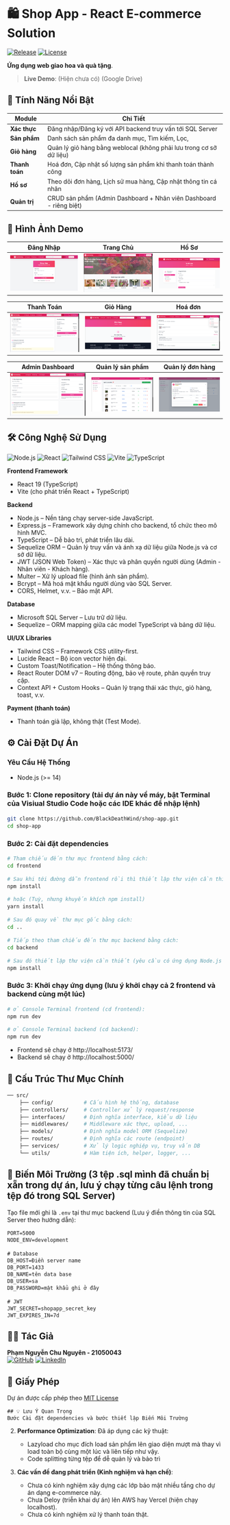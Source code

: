 # 🛍️ Shop App - React E-commerce Solution

[![Release](https://img.shields.io/badge/GitHub-Release_v3.2.1-2088FF?logo=github&logoColor=white)](https://github.com/BlackDeathWind/shop-app/releases)
[![License](https://img.shields.io/badge/License-MIT-A31F34?logo=open-source-initiative&logoColor=white)](LICENSE)

**Ứng dụng web giao hoa và quà tặng**.

> **Live Demo**: (Hiện chưa có) (Google Drive)

## 🚀 Tính Năng Nổi Bật

| Module         | Chi Tiết                                                                 |
|----------------|--------------------------------------------------------------------------|
| **Xác thực**   | Đăng nhập/Đăng ký với API backend truy vấn tới SQL Server                |
| **Sản phẩm**   | Danh sách sản phẩm đa danh mục, Tìm kiếm, Lọc,                           |
| **Giỏ hàng**   | Quản lý giỏ hàng bằng weblocal (không phải lưu trong cơ sở dữ liệu)      |
| **Thanh toán** | Hoá đơn, Cập nhật số lượng sản phẩm khi thanh toán thành công            |
| **Hồ sơ**      | Theo dõi đơn hàng, Lịch sử mua hàng, Cập nhật thông tin cá nhân          |
| **Quản trị**   | CRUD sản phẩm (Admin Dashboard + Nhân viên Dashboard - riêng biệt)       |

## 📱 Hình Ảnh Demo

| Đăng Nhập            | Trang Chủ           | Hồ Sơ             |
|----------------------|---------------------|-------------------|
| ![Login](demo/login.png) | ![Home](demo/home.png) | ![Profile](demo/profile.png) |

| Thanh Toán          | Giỏ Hàng            | Hoá đơn            |
|---------------------|---------------------|--------------------|
| ![Checkout](demo/payment.png) | ![Cart](demo/cart.png) | ![Order](demo/order.png) |

| Admin Dashboard     | Quản lý sản phẩm    | Quản lý đơn hàng   |
|---------------------|---------------------|--------------------|
| ![Dashboard](demo/payment.png) | ![Product_management](demo/product_management.png) | ![Order_management](demo/order_management.png) |

## 🛠 Công Nghệ Sử Dụng
![Node.js](https://img.shields.io/badge/Node.js-339933?logo=nodedotjs&logoColor=white)
![React](https://img.shields.io/badge/React-61DAFB?logo=react&logoColor=black)
![Tailwind CSS](https://img.shields.io/badge/Tailwind_CSS-06B6D4?logo=tailwindcss&logoColor=white)
![Vite](https://img.shields.io/badge/Vite-646CFF?logo=vite&logoColor=white)
![TypeScript](https://img.shields.io/badge/TypeScript-3178C6?logo=typescript&logoColor=white)

**Frontend Framework**  
- React 19 (TypeScript)
- Vite (cho phát triển React + TypeScript)

**Backend**
- Node.js – Nền tảng chạy server-side JavaScript.
- Express.js – Framework xây dựng chính cho backend, tổ chức theo mô hình MVC.
- TypeScript – Dễ bảo trì, phát triển lâu dài.
- Sequelize ORM – Quản lý truy vấn và ánh xạ dữ liệu giữa Node.js và cơ sở dữ liệu.
- JWT (JSON Web Token) – Xác thực và phân quyền người dùng (Admin - Nhân viên - Khách hàng).
- Multer – Xử lý upload file (hình ảnh sản phẩm).
- Bcrypt – Mã hoá mật khẩu người dùng vào SQL Server.
- CORS, Helmet, v.v. – Bảo mật API.

**Database**
- Microsoft SQL Server – Lưu trữ dữ liệu.
- Sequelize – ORM mapping giữa các model TypeScript và bảng dữ liệu.

**UI/UX Libraries**  
- Tailwind CSS – Framework CSS utility-first.
- Lucide React – Bộ icon vector hiện đại.
- Custom Toast/Notification – Hệ thống thông báo.
- React Router DOM v7 – Routing động, bảo vệ route, phân quyền truy cập.
- Context API + Custom Hooks – Quản lý trạng thái xác thực, giỏ hàng, toast, v.v.

**Payment (thanh toán)**  
- Thanh toán giả lập, không thật (Test Mode).

## ⚙️ Cài Đặt Dự Án

### Yêu Cầu Hệ Thống
- Node.js (>= 14)

### Bước 1: Clone repository (tải dự án này về máy, bật Terminal của Visiual Studio Code hoặc các IDE khác để nhập lệnh)
```bash
git clone https://github.com/BlackDeathWind/shop-app.git
cd shop-app
```

### Bước 2: Cài đặt dependencies
```bash
# Tham chiếu đến thư mục frontend bằng cách:
cd frontend
```
```bash
# Sau khi tới đường dẫn frontend rồi thì thiết lập thư viện cần thiết (yêu cầu có ứng dụng Node.js trong máy):
npm install
```
```bash
# hoặc (Tuỳ, nhưng khuyến khích npm install)
yarn install
```
```bash
# Sau đó quay về thư mục gốc bằng cách:
cd ..
```
```bash
# Tiếp theo tham chiếu đến thư mục backend bằng cách:
cd backend
```
```bash
# Sau đó thiết lập thư viện cần thiết (yêu cầu có ứng dụng Node.js trong máy):
npm install
```

### Bước 3: Khởi chạy ứng dụng (lưu ý khởi chạy cả 2 frontend và backend cùng một lúc)
```bash
# ở Console Terminal frontend (cd frontend):
npm run dev
```
```bash
# ở Console Terminal backend (cd backend):
npm run dev
```
- Frontend sẽ chạy ở http://localhost:5173/
- Backend sẽ chạy ở http://localhost:5000/

## 📁 Cấu Trúc Thư Mục Chính
```bash
── src/
    ├── config/          # Cấu hình hệ thống, database
    ├── controllers/     # Controller xử lý request/response
    ├── interfaces/      # Định nghĩa interface, kiểu dữ liệu
    ├── middlewares/     # Middleware xác thực, upload, ...
    ├── models/          # Định nghĩa model ORM (Sequelize)
    ├── routes/          # Định nghĩa các route (endpoint)
    ├── services/        # Xử lý logic nghiệp vụ, truy vấn DB
    └── utils/           # Hàm tiện ích, helper, logger, ...
```

## 🔧 Biến Môi Trường (3 tệp .sql mình đã chuẩn bị xẵn trong dự án, lưu ý chạy từng câu lệnh trong tệp đó trong SQL Server)
Tạo file mới ghi là `.env` tại thư mục backend (Lưu ý điền thông tin của SQL Server theo hướng dẫn):
```env
PORT=5000
NODE_ENV=development

# Database
DB_HOST=Điền server name
DB_PORT=1433
DB_NAME=tên data base
DB_USER=sa
DB_PASSWORD=mật khẩu ghi ở đây

# JWT
JWT_SECRET=shopapp_secret_key
JWT_EXPIRES_IN=7d
```

## 👨‍💻 Tác Giả
**Phạm Nguyễn Chu Nguyên - 21050043**  
[![GitHub](https://img.shields.io/badge/GitHub-181717?logo=github)](https://github.com/BlackDeathWind)
[![LinkedIn](https://img.shields.io/badge/LinkedIn-Connect-blue?style=flat-square&logo=linkedin)]([https://www.linkedin.com/in/your-profile/](https://www.linkedin.com/in/ph%E1%BA%A1m-nguy%E1%BB%85n-chu-nguy%C3%AAn-822204375/))

## 📜 Giấy Phép
Dự án được cấp phép theo [MIT License](LICENSE)
```
## 💡 Lưu Ý Quan Trọng
Bước Cài đặt dependencies và bước thiết lập Biến Môi Trường
```

2. **Performance Optimization**: Đã áp dụng các kỹ thuật:
   - Lazyload cho mục đích load sản phẩm lên giao diện mượt mà thay vì load toàn bộ cùng một lúc và liên tiếp như vậy.
   - Code splitting từng tệp để dễ quản lý và bảo trì

3. **Các vấn đề đang phát triển (Kinh nghiệm và hạn chế)**:
   - Chưa có kinh nghiệm xây dựng các lớp bảo mật nhiều tầng cho dự án dạng e-commerce này.
   - Chưa Deloy (triễn khai dự án) lên AWS hay Vercel (hiện chạy localhost).
   - Chưa có kinh nghiệm xử lý thanh toán thật.
